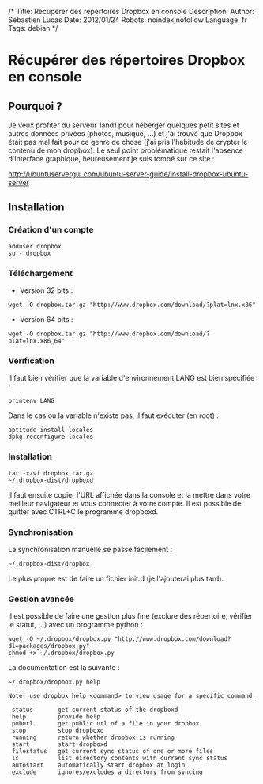 /*
Title: Récupérer des répertoires Dropbox en console
Description: 
Author: Sébastien Lucas
Date: 2012/01/24
Robots: noindex,nofollow
Language: fr
Tags: debian
*/
# Récupérer des répertoires Dropbox en console

## Pourquoi ?
Je veux profiter du serveur 1and1 pour héberger quelques petit sites et autres données privées (photos, musique, ...) et j'ai trouvé que Dropbox était pas mal fait pour ce genre de chose (j'ai pris l'habitude de crypter le contenu de mon dropbox). Le seul point problématique restait l'absence d'interface graphique, heureusement je suis tombé sur ce site : 

http://ubuntuservergui.com/ubuntu-server-guide/install-dropbox-ubuntu-server


## Installation

### Création d'un compte
```
adduser dropbox
su - dropbox
```
### Téléchargement

*	Version 32 bits :
```
wget -O dropbox.tar.gz "http://www.dropbox.com/download/?plat=lnx.x86"
```
*	Version 64 bits : 
```
wget -O dropbox.tar.gz "http://www.dropbox.com/download/?plat=lnx.x86_64"
```
### Vérification

Il faut bien vérifier que la variable d'environnement LANG est bien spécifiée :
```
printenv LANG
```
Dans le cas ou la variable n'existe pas, il faut exécuter (en root) : 
```
aptitude install locales
dpkg-reconfigure locales
```
### Installation

```
tar -xzvf dropbox.tar.gz
~/.dropbox-dist/dropboxd
```

Il faut ensuite copier l'URL affichée dans la console et la mettre dans votre meilleur navigateur et vous connecter à votre compte. Il est possible de quitter avec CTRL+C le programme dropboxd.
### Synchronisation

La synchronisation manuelle se passe facilement : 
```
~/.dropbox-dist/dropbox
```

Le plus propre est de faire un fichier init.d (je l'ajouterai plus tard).
### Gestion avancée

Il est possible de faire une gestion plus fine (exclure des répertoire, vérifier le statut, ...) avec un programme python :
```
wget -O ~/.dropbox/dropbox.py "http://www.dropbox.com/download?dl=packages/dropbox.py"
chmod +x ~/.dropbox/dropbox.py
```

La documentation est la suivante : 
```
~/.dropbox/dropbox.py help
 
Note: use dropbox help <command> to view usage for a specific command.
 
 status       get current status of the dropboxd
 help         provide help
 puburl       get public url of a file in your dropbox
 stop         stop dropboxd
 running      return whether dropbox is running
 start        start dropboxd
 filestatus   get current sync status of one or more files
 ls           list directory contents with current sync status
 autostart    automatically start dropbox at login
 exclude      ignores/excludes a directory from syncing
```
